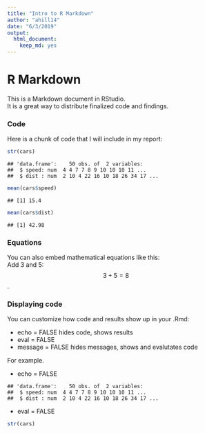 ```yaml
---
title: "Intro to R Markdown"
author: "ahill14"
date: "6/3/2019"
output: 
  html_document:
    keep_md: yes
---
```




# R Markdown
This is a Markdown document in RStudio.   
It is a great way to distribute finalized code and findings. 

### Code
Here is a chunk of code that I will include in my report: 

```r
str(cars)
```

```
## 'data.frame':	50 obs. of  2 variables:
##  $ speed: num  4 4 7 7 8 9 10 10 10 11 ...
##  $ dist : num  2 10 4 22 16 10 18 26 34 17 ...
```

```r
mean(cars$speed)
```

```
## [1] 15.4
```

```r
mean(cars$dist)
```

```
## [1] 42.98
```
 
### Equations
You can also embed mathematical equations like this:  
Add 3 and 5: 
$$ 3 + 5 = 8 $$. 

### Displaying code
You can customize how code and results show up in your .Rmd:

* echo = FALSE hides code, shows results 
* eval = FALSE 
* message = FALSE hides messages, shows and evalutates code

For example. 

* echo = FALSE 

```
## 'data.frame':	50 obs. of  2 variables:
##  $ speed: num  4 4 7 7 8 9 10 10 10 11 ...
##  $ dist : num  2 10 4 22 16 10 18 26 34 17 ...
```

* eval = FALSE

```r
str(cars)
```




